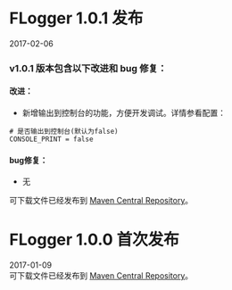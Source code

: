 # FLogger 1.0.1 发布
2017-02-06
### v1.0.1 版本包含以下改进和 bug 修复：
#### 改进：
* 新增输出到控制台的功能，方便开发调试。详情参看配置：  
```
# 是否输出到控制台(默认为false)
CONSOLE_PRINT = false
```
  
#### bug修复：
* 无 
  
可下载文件已经发布到 [Maven Central Repository](http://repo1.maven.org/maven2/com/github/cyfonly/flogger/1.0.1/)。
  
  
  
# FLogger 1.0.0 首次发布
2017-01-09  
可下载文件已经发布到 [Maven Central Repository](http://repo1.maven.org/maven2/com/github/cyfonly/flogger/1.0.0/)。
